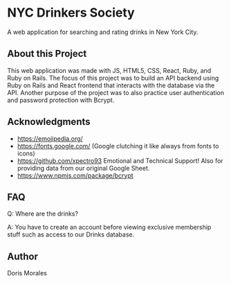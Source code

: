 # NYC Drinkers Society
A web application for searching and rating drinks in New York City.

## About this Project
This web application was made with JS, HTML5, CSS, React, Ruby, and Ruby on Rails. The focus of this project was to build an API backend using Ruby on Rails and React frontend that interacts with the database via the API. Another purpose of the project was to also practice user authentication and password protection with Bcrypt.

## Acknowledgments

* https://emojipedia.org/
* https://fonts.google.com/ (Google clutching it like always from fonts to icons)
* https://github.com/xpectro93 Emotional and Technical Support! Also for providing data from our original Google Sheet.
* https://www.npmjs.com/package/bcrypt 

## FAQ 

Q: Where are the drinks? 

A: You have to create an account before viewing exclusive membership stuff such as access to our Drinks database. 

## Author

Doris Morales
